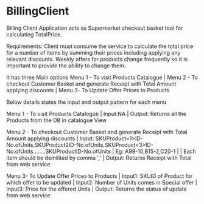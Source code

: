 # BillingClient
Billing Client Application acts as Supermarket checkout basket tool for calculating TotalPrice.

Requirements:
Client must consume the service to calculate the total price for a number of items by summing their prices including applying any relevant discounts. Weekly offers for products change frequently so it is important to provide the ability to change them.

It has three Main options Menu 1 - To visit Products Catalogue | Menu 2 - To checkout Customer Basket and generate Receipt with Total Amount applying discounts | Menu 3- To Update Offer Prices to Products

Below details states the input and output pattern for each menu


Menu 1 - To visit Products Catalogue | Input:NA | Output: Returns all the Products  from the DB in catalogue View

Menu 2 - To checkout Customer Basket and generate Receipt with Total Amount applying discounts |
        Input: SKUProduct<1>ID-No.ofUnits,SKUProduct2ID-No.ofUnits,SKUProduct<3>ID-No.ofUnits........SKUProduct<n>ID-No.ofUnits |
        Eg: A99-10,B15-2,C20-1 | | Each item should be demilited by comma ',' | Output: Returns Receipt with Total  from web service
         
Menu 3- To Update Offer Prices to Products | Input1: SKUID of Product for which offer to be updated | Input2: Number of Units comes in Special offer | Input3: Price for the offered Units | Output: Returns the status of update from web service
        
  
